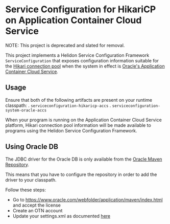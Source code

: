 # Service Configuration for HikariCP on Application Container Cloud Service

NOTE: This project is deprecated and slated for removal.

This project implements a Helidon Service Configuration Framework
`ServiceConfiguration` that exposes configuration information suitable
for the [Hikari connection pool](http://brettwooldridge.github.io/HikariCP/)
 when the system in effect is [Oracle's Application Container Cloud Service](https://cloud.oracle.com/acc).

## Usage

Ensure that both of the following artifacts are present on your runtime classpath:
. `serviceconfiguration-hikaricp-accs`
. `serviceconfiguration-system-oracle-accs`

When your program is running on the Application Container Cloud
Service platform, Hikari connection pool information will be made
available to programs using the Helidon Service Configuration
Framework.

## Using Oracle DB

The JDBC driver for the Oracle DB is only available from the
 [Oracle Maven Repository](https://www.oracle.com/webfolder/application/maven/index.html).

This means that you have to configure the repository in order to add the driver
 to your classpath.

Follow these steps:

- Go to https://www.oracle.com/webfolder/application/maven/index.html and
 accept the license
- Create an OTN account
- Update your settings.xml as documented [here](https://docs.oracle.com/middleware/1213/core/MAVEN/config_maven_repo.htm#MAVEN9016)
